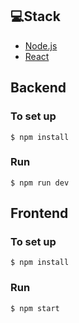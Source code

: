 ## 💻Stack

- [Node.js](https://nodejs.org/en/)
- [React](https://reactjs.org)

## Backend

### To set up

```
$ npm install
```

### Run

```
$ npm run dev
```

## Frontend

### To set up

```
$ npm install
```

### Run

```
$ npm start
```
